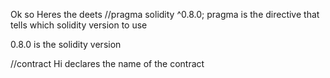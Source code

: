 Ok so Heres the deets 
//pragma solidity ^0.8.0;
pragma is the directive that tells which solidity version to use

0.8.0 is the solidity version 

//contract Hi
declares the name of the contract 

